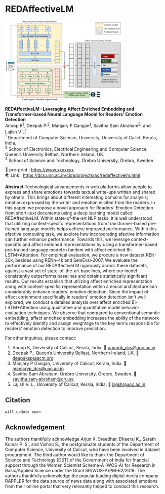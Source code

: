 # REDAffectiveLM <br>
<img src= 'images/model_architecture.png' style="max-width: 75%;"> 

**REDAffectiveLM : Leveraging Affect Enriched Embedding and Transformer-based Neural Language Model for Readers' Emotion Detection** </br>
Anoop K<sup>[1](#author1)</sup>, Deepak P.<sup>[2](#author2)</sup>, Manjary P Gangan<sup>[1](#author1)</sup>, Savitha Sam Abraham<sup>[3](#author3)</sup>, and Lajish V L<sup>[1](#author1)</sup> </br>
<a name="author1"><sup>1</sup></a> Department of Computer Science, University, University of Calict, Kerala, India. </br>
<a name="author2"><sup>2</sup></a> School of Electronics, Electrical Engineering and Computer Science, Queen’s University Belfast, Northern Ireland, UK.</br>
<a name="author3"><sup>3</sup></a> School of Science and Technology, Örebro University, Örebro, Sweden.


:memo: pre-print : https://www.xxxxxxx </br>
:earth_asia: Link : https://dcs.uoc.ac.in/cida/projects/ac/redaffectivelm.html

**Abstract**:Technological advancements in web platforms allow people to express and share emotions towards textual write-ups written and shared by others. This brings about different interesting domains for analysis; emotion expressed by the writer and emotion elicited from the readers. In this paper, we propose a novel approach for Readers' Emotion Detection from short-text documents using a deep learning model called REDAffectiveLM. Within state-of-the-art NLP tasks, it is well understood that utilizing context-specifc representations from transformer-based pre-trained language models helps achieve improved performance. Within this afective computing task, we explore how incorporating afective information can further enhance performance. Towards this, we leverage context-specific and affect enriched representations by using a transformer-based pre-trained language model in tandem with affect enriched Bi-LSTM+Attention. For empirical evaluation, we procure a new dataset REN-20k, besides using RENh-4k and SemEval-2007. We evaluate the performance of our REDAffectiveLM rigorously across these datasets, against a vast set of state-of-the-art baselines, where our model consistently outperforms baselines and obtains statistically signifcant results. Our results establish that utilizing affect enriched representation along with context-specific representation within a neural architecture can considerably enhance readers' emotion detection. Since the impact of affect enrichment specifically in readers' emotion detection isn't well explored, we conduct a detailed analysis over affect enriched Bi-LSTM+Attention using qualitative and quantitative model behavior evaluation techniques. We observe that compared to conventional semantic embedding, affect enriched embedding increases the ability of the network to effectively identify and assign weightage to the key terms responsible for readers' emotion detection to improve prediction.

For other inquiries, please contact: </br>
1. Anoop K, University of Calicut, Kerala, India. :email: anoopk_dcs@uoc.ac.in </br> 
2. Deepak P., Queen’s University Belfast, Northern Ireland, UK. :email: deepaksp@acm.org </br>
3. Manjary P Gangan, University of Calicut, Kerala, India. :email: manjaryp_dcs@uoc.ac.in </br>
4. Savitha Sam Abraham, Örebro University, Örebro, Sweden. :email:  savitha.sam-abraham@oru.se </br>
5. Lajish V. L., University of Calicut, Kerala, India. :email: lajish@uoc.ac.in

## Citation
```
will update soon 
```

## Acknowledgement
The authors thankfully acknowledge Arjun K. Sreedhar, Dheeraj K., Sarath Kumar P. S., and Vishnu S., the postgraduate students of the Department of Computer Science, University of Calicut, who have been involved in dataset procurement. The third author would like to thank the Department of Science and Technology (DST) of the Government of India for fnancial support through the Women Scientist Scheme-A (WOS-A) for Research in Basic/Applied Science under the Grant SR/WOS-A/PM-62/2018. The authors thankfully acknowledge the popular leading digital media company RAPPLER for the data source of news data along with associated emotions from their online portal that very relevantly helped to conduct this research.

